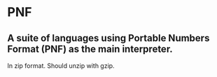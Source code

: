 # PNF
A suite of languages using Portable Numbers Format (PNF) as the main interpreter.
---------------------------------------------------------------------------------

In zip format. Should unzip with gzip.
